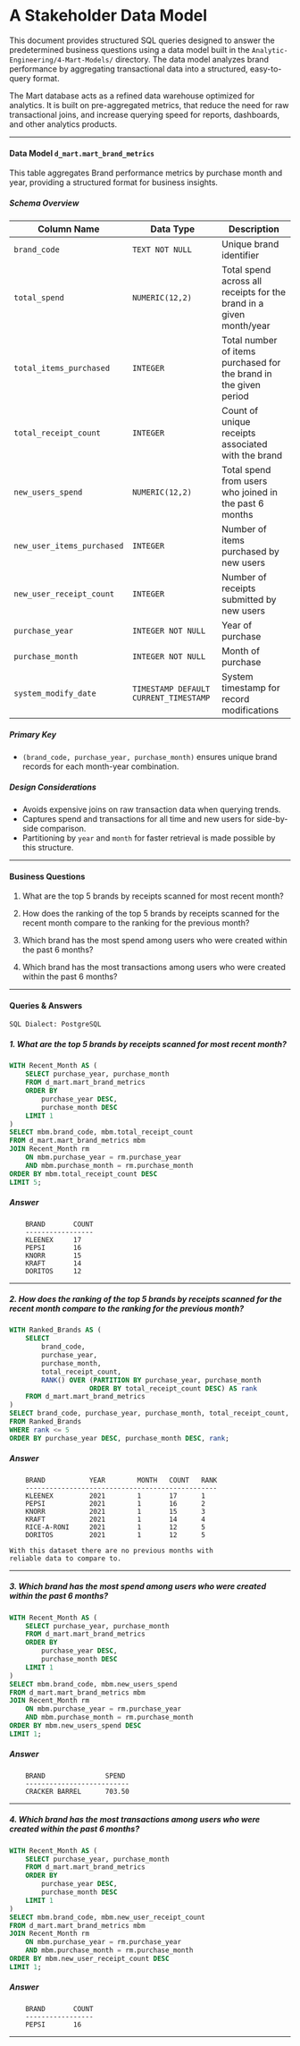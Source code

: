 # A Stakeholder Data Model  


This document provides structured SQL queries designed to answer the predetermined business questions using a data model built in the `Analytic-Engineering/4-Mart-Models/` directory. The data model analyzes brand performance by aggregating transactional data into a structured, easy-to-query format.  

The Mart database acts as a refined data warehouse optimized for analytics. It is built on pre-aggregated metrics, that reduce the need for raw transactional joins, and increase querying speed for reports, dashboards, and other analytics products.  

---

#### Data Model `d_mart.mart_brand_metrics`  
This table aggregates Brand performance metrics by purchase month and year, providing a structured format for business insights.  

##### Schema Overview  

| Column Name              | Data Type            | Description |
|--------------------------|----------------------|-------------|
| `brand_code`             | `TEXT NOT NULL`      | Unique brand identifier |
| `total_spend`            | `NUMERIC(12,2)`      | Total spend across all receipts for the brand in a given month/year |
| `total_items_purchased`  | `INTEGER`            | Total number of items purchased for the brand in the given period |
| `total_receipt_count`    | `INTEGER`            | Count of unique receipts associated with the brand |
| `new_users_spend`        | `NUMERIC(12,2)`      | Total spend from users who joined in the past 6 months |
| `new_user_items_purchased` | `INTEGER`         | Number of items purchased by new users |
| `new_user_receipt_count` | `INTEGER`            | Number of receipts submitted by new users |
| `purchase_year`          | `INTEGER NOT NULL`   | Year of purchase  |
| `purchase_month`         | `INTEGER NOT NULL`   | Month of purchase  |
| `system_modify_date`     | `TIMESTAMP DEFAULT CURRENT_TIMESTAMP` | System timestamp for record modifications |

##### Primary Key

- `(brand_code, purchase_year, purchase_month)` ensures unique brand records for each month-year combination.  

##### Design Considerations  
- Avoids expensive joins on raw transaction data when querying trends.  
- Captures spend and transactions for all time and new users for side-by-side comparison.  
- Partitioning by `year` and `month` for faster retrieval is made possible by this structure.  

---

#### Business Questions  

1. What are the top 5 brands by receipts scanned for most recent month?
   
2. How does the ranking of the top 5 brands by receipts scanned for the recent month compare to the ranking for the previous month?

3. Which brand has the most spend among users who were created within the past 6 months?

4. Which brand has the most transactions among users who were created within the past 6 months?

---

#### Queries & Answers  

`SQL Dialect: PostgreSQL`  

##### 1. What are the top 5 brands by receipts scanned for most recent month?  

```sql
WITH Recent_Month AS (
    SELECT purchase_year, purchase_month
    FROM d_mart.mart_brand_metrics
    ORDER BY 
        purchase_year DESC, 
        purchase_month DESC
    LIMIT 1
)
SELECT mbm.brand_code, mbm.total_receipt_count
FROM d_mart.mart_brand_metrics mbm
JOIN Recent_Month rm 
    ON mbm.purchase_year = rm.purchase_year 
    AND mbm.purchase_month = rm.purchase_month
ORDER BY mbm.total_receipt_count DESC
LIMIT 5;
```

##### Answer  

```
    BRAND       COUNT
    -----------------
    KLEENEX	    17
    PEPSI	    16
    KNORR	    15
    KRAFT	    14
    DORITOS	    12
```
---

##### 2. How does the ranking of the top 5 brands by receipts scanned for the recent month compare to the ranking for the previous month?
 
```sql
WITH Ranked_Brands AS (
    SELECT 
        brand_code, 
        purchase_year, 
        purchase_month,
        total_receipt_count,
        RANK() OVER (PARTITION BY purchase_year, purchase_month 
                    ORDER BY total_receipt_count DESC) AS rank
    FROM d_mart.mart_brand_metrics
)
SELECT brand_code, purchase_year, purchase_month, total_receipt_count, rank
FROM Ranked_Brands
WHERE rank <= 5
ORDER BY purchase_year DESC, purchase_month DESC, rank;
```

##### Answer 
```
    BRAND           YEAR        MONTH   COUNT   RANK
    ------------------------------------------------
    KLEENEX	        2021	    1	    17	    1
    PEPSI	        2021	    1	    16  	2
    KNORR	        2021	    1	    15	    3
    KRAFT	        2021	    1	    14	    4
    RICE-A-RONI	    2021	    1	    12	    5
    DORITOS	        2021	    1	    12	    5
```
    With this dataset there are no previous months with 
    reliable data to compare to.
---

##### 3. Which brand has the most spend among users who were created within the past 6 months?  

```sql
WITH Recent_Month AS (
    SELECT purchase_year, purchase_month
    FROM d_mart.mart_brand_metrics
    ORDER BY 
        purchase_year DESC, 
        purchase_month DESC
    LIMIT 1
)
SELECT mbm.brand_code, mbm.new_users_spend
FROM d_mart.mart_brand_metrics mbm
JOIN Recent_Month rm 
    ON mbm.purchase_year = rm.purchase_year 
    AND mbm.purchase_month = rm.purchase_month
ORDER BY mbm.new_users_spend DESC
LIMIT 1;
```

##### Answer 

``` 
    BRAND               SPEND
    --------------------------
    CRACKER BARREL	    703.50
```
---

##### 4. Which brand has the most transactions among users who were created within the past 6 months? 

  
```sql
WITH Recent_Month AS (
    SELECT purchase_year, purchase_month
    FROM d_mart.mart_brand_metrics
    ORDER BY 
        purchase_year DESC, 
        purchase_month DESC
    LIMIT 1
)
SELECT mbm.brand_code, mbm.new_user_receipt_count
FROM d_mart.mart_brand_metrics mbm
JOIN Recent_Month rm 
    ON mbm.purchase_year = rm.purchase_year 
    AND mbm.purchase_month = rm.purchase_month
ORDER BY mbm.new_user_receipt_count DESC
LIMIT 1;

```

##### Answer 

```
    BRAND       COUNT
    -----------------
    PEPSI	    16
```
---